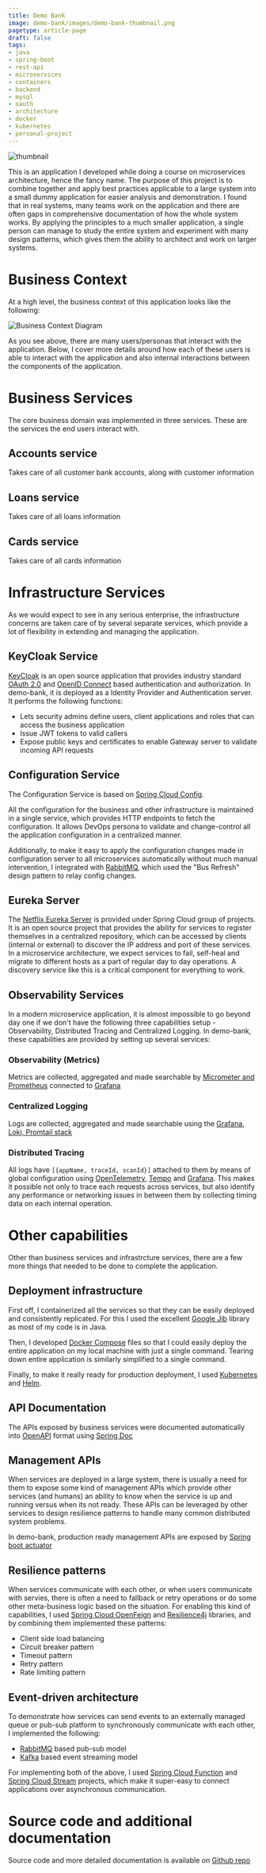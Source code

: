 ```yaml
---
title: Demo Bank
image: demo-bank/images/demo-bank-thumbnail.png
pagetype: article-page
draft: false
tags:
- java
- spring-boot
- rest-api
- microservices
- containers
- backend
- mysql
- oauth
- architecture
- docker
- kubernetes
- personal-project
---
```


![thumbnail](./images/demo-bank-thumbnail.png)

This is an application I developed while doing a course on microservices architecture, hence the fancy name. The purpose of this project is to combine together and apply best practices applicable to a large system into a small dummy application for easier analysis and demonstration. I found that in real systems, many teams work on the application and there are often gaps in comprehensive documentation of how the whole system works. By applying the principles to a much smaller application, a single person can manage to study the entire system and experiment with many design patterns, which gives them the ability to architect and work on larger systems.

# Business Context

At a high level, the business context of this application looks like the following:

![Business Context Diagram](./images/business-context.drawio.svg)

As you see above, there are many users/personas that interact with the application. Below, I cover more details around how each of these users is able to interact with the application and also internal interactions between the components of the application.

# Business Services
The core business domain was implemented in three services. These are the services the end users interact with.

## Accounts service
Takes care of all customer bank accounts, along with customer information

## Loans service
Takes care of all loans information

## Cards service
Takes care of all cards information

# Infrastructure Services
As we would expect to see in any serious enterprise, the infrastructure concerns are taken care of by several separate services, which provide a lot of flexibility in extending and managing the application.

## KeyCloak Service
[KeyCloak](https://www.keycloak.org/) is an open source application that provides industry standard [OAuth 2.0](https://oauth.net/2/) and [OpenID Connect](https://openid.net/) based authentication and authorization. In demo-bank, it is deployed as a Identity Provider and Authentication server. It performs the following functions:
* Lets security admins define users, client applications and roles that can access the business application
* Issue JWT tokens to valid callers
* Expose public keys and certificates to enable Gateway server to validate incoming API requests

## Configuration Service
The Configuration Service is based on [Spring Cloud Config](https://spring.io/projects/spring-cloud-config).

All the configuration for the business and other infrastructure is maintained in a single service, which provides HTTP endpoints to fetch the configuration. It allows DevOps persona to validate and change-control all the application configuration in a centralized manner.

Additionally, to make it easy to apply the configuration changes made in configuration server to all microservices automatically without much manual intervention, I integrated with [RabbitMQ](https://www.rabbitmq.com/), which used the "Bus Refresh" design pattern to relay config changes.

## Eureka Server
The [Netflix Eureka Server](https://spring.io/projects/spring-cloud-netflix) is provided under Spring Cloud group of projects. It is an open source project that provides the ability for services to register themselves in a centralized repository, which can be accessed by clients (internal or external) to discover the IP address and port of these services. In a microservice architecture, we expect services to fail, self-heal and migrate to different hosts as a part of regular day to day operations. A discovery service like this is a critical component for everything to work.

## Observability Services
In a modern microservice application, it is almost impossible to go beyond day one if we don't have the following three capabilities setup - Observability, Distributed Tracing and Centralized Logging. In demo-bank, these capabilities are provided by setting up several services:

### Observability (Metrics)
Metrics are collected, aggregated and made searchable by [Micrometer and Prometheus](https://docs.micrometer.io/micrometer/reference/implementations/prometheus.html) connected to [Grafana](https://grafana.com/)

### Centralized Logging
Logs are collected, aggregated and made searchable using the [Grafana, Loki, Promtail stack](https://grafana.com/docs/loki/latest/get-started/quick-start/)

### Distributed Tracing
All logs have `[{appName, traceId, scanId}]` attached to them by means of global configuration using [OpenTelemetry](https://opentelemetry.io/), [Tempo](https://grafana.com/docs/tempo/latest/) and [Grafana](https://grafana.com/). This makes it possible not only to trace each requests across services, but also identify any performance or networking issues in between them by collecting timing data on each internal operation.

# Other capabilities
Other than business services and infrastrcture services, there are a few more things that needed to be done to complete the application.

## Deployment infrastructure
First off, I containerized all the services so that they can be easily deployed and consistently replicated. For this I used the excellent [Google Jib](https://cloud.google.com/java/getting-started/jib) library as most of my code is in Java.

Then, I developed [Docker Compose](https://docs.docker.com/compose/) files so that I could easily deploy the entire application on my local machine with just a single command. Tearing down entire application is similarly simplified to a single command.

Finally, to make it really ready for production deployment, I used [Kubernetes](https://kubernetes.io/) and [Helm](https://helm.sh/).

## API Documentation
The APIs exposed by business services were documented automatically into [OpenAPI](https://www.openapis.org/what-is-openapi) format using [Spring Doc](https://springdoc.org/)

## Management APIs
When services are deployed in a large system, there is usually a need for them to expose some kind of management APIs which provide other services (and humans) an ability to know when the service is up and running versus when its not ready. These APIs can be leveraged by other services to design resilience patterns to handle many common distributed system problems.

In demo-bank, production ready management APIs are exposed by [Spring boot actuator](https://docs.spring.io/spring-boot/docs/2.5.6/reference/html/actuator.html)

## Resilience patterns
When services communicate with each other, or when users communicate with servies, there is often a need to fallback or retry operations or do some other meta-business logic based on the situation. For enabling this kind of capabilities, I used [Spring Cloud OpenFeign](https://spring.io/projects/spring-cloud-openfeign) and [Resilience4j](https://resilience4j.readme.io/docs/circuitbreaker) libraries, and by combining them implemented these patterns:

* Client side load balancing
* Circuit breaker pattern
* Timeout pattern
* Retry pattern
* Rate limiting pattern

## Event-driven architecture
To demonstrate how services can send events to an externally managed queue or pub-sub platform to synchronously communicate with each other, I implemented the following:
* [RabbitMQ](https://www.rabbitmq.com/) based pub-sub model
* [Kafka](https://kafka.apache.org/) based event streaming model

For implementing both of the above, I used [Spring Cloud Function](https://spring.io/projects/spring-cloud-function) and [Spring Cloud Stream](https://spring.io/projects/spring-cloud-stream) projects, which make it super-easy to connect applications over asynchronous communication.

# Source code and additional documentation
Source code and more detailed documentation is available on [Github repo](https://github.com/vaibhav276/demo-bank)
